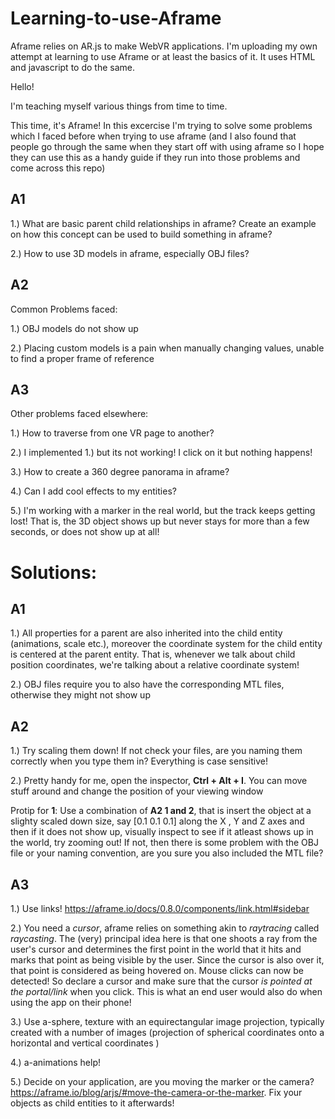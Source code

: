 # Learning-to-use-Aframe
Aframe relies on AR.js to make WebVR applications. I'm uploading my own attempt at learning to use Aframe or at least the basics of it. It uses HTML and javascript to do the same.


Hello!

I'm teaching myself various things from time to time. 

This time, it's Aframe! In this excercise I'm trying to solve some problems which I faced before when trying to use aframe (and I also found that people go through the same when they start off with using aframe so I hope they can use this as a handy guide if they run into those problems and come across this repo)

## A1

1.) What are basic parent child relationships in aframe? Create an example on how this concept can be used to build something in aframe?

2.) How to use 3D models in aframe, especially OBJ files?

## A2

Common Problems faced:

1.) OBJ models do not show up

2.) Placing custom models is a pain when manually changing values, unable to find a proper frame of reference

## A3

Other problems faced elsewhere:

1.) How to traverse from one VR page to another?

2.) I implemented 1.) but its not working! I click on it but nothing happens!

3.) How to create a 360 degree panorama in aframe?

4.) Can I add cool effects to my entities?

5.) I'm working with a marker in the real world, but the track keeps getting lost! That is, the 3D object shows up but never stays for more than a few seconds, or does not show up at all!

# Solutions:

## A1

1.) All properties for a parent are also inherited into the child entity (animations, scale etc.), moreover the coordinate system for the child entity is centered at the parent entity. That is, whenever we talk about child position coordinates, we're talking about a relative coordinate system!

2.) OBJ files require you to also have the corresponding MTL files, otherwise they might not show up

## A2

1.) Try scaling them down! If not check your files, are you naming them correctly when you type them in? Everything is case sensitive!

2.) Pretty handy for me, open the inspector, **Ctrl + Alt + I**. You can move stuff around and change the position of your viewing window 

Protip for **1**: Use a combination of **A2 1 and 2**, that is insert the object at a slighty scaled down size, say [0.1 0.1 0.1] along the X , Y and Z axes and then if it does not show up, visually inspect to see if it atleast shows up in the world, try zooming out! If not, then there is some problem with the OBJ file or your naming convention, are you sure you also included the MTL file?

## A3

1.) Use links! https://aframe.io/docs/0.8.0/components/link.html#sidebar

2.) You need a *cursor*, aframe relies on something akin to *raytracing* called *raycasting*. The (very) principal idea here is that one shoots a ray from the user's cursor and determines the first point in the world that it hits and marks that point as being visible by the user. Since the cursor is also over it, that point is considered as being hovered on. Mouse clicks can now be detected! So declare a cursor and make sure that the cursor *is pointed at the portal/link* when you click. This is what an end user would also do when using the app on their phone!

3.) Use a-sphere, texture with an equirectangular image projection, typically created with a number of images (projection of spherical coordinates onto a horizontal and vertical coordinates )

4.) a-animations help!

5.) Decide on your application, are you moving the marker or the camera? https://aframe.io/blog/arjs/#move-the-camera-or-the-marker. Fix your objects as child entities to it afterwards!
